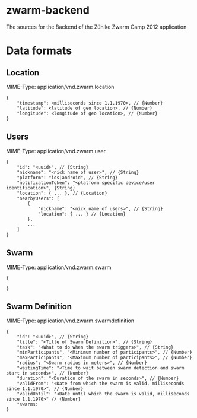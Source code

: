 zwarm-backend
=============

The sources for the Backend of the Zühlke Zwarm Camp 2012 application

# Data formats #

## Location ##

MIME-Type: application/vnd.zwarm.location

    {
        "timestamp": <milliseconds since 1.1.1970>, // {Number}
        "latitude": <latitude of geo location>, // {Number}
        "longitude": <longitude of geo location>, // {Number}
    }

## Users ##

MIME-Type: application/vnd.zwarm.user

    {
        "id": "<uuid>", // {String}
        "nickname": "<nick name of user>", // {String}
        "platform": "ios|android", // {String}
        "notificationToken": "<platform specific device/user identification>", {String}
        "location": { ... }, // {Location}
        "nearbyUsers": [
            {
                "nickname": "<nick name of users>", // {String}
                "location": { ... } // {Location}
            },
            ...
        ]
    }

## Swarm ##

MIME-Type: application/vnd.zwarm.swarm

    {

    }

## Swarm Definition ##

MIME-Type: application/vnd.zwarm.swarmdefinition

    {
        "id": "<uuid>", // {String}
        "title": "<Title of Swarm Definition>", // {String}
        "task": "<What to do when the swarm triggers>", // {String}
        "minParticipants", "<Minimum number of participants>", // {Number}
        "maxParticipants", "<Maximum number of participants>", // {Number}
        "radius": "<Swarm radius in meters>", // {Number}
        "waitingTime": "<Time to wait between swarm detection and swarm start in seconds>", // {Number}
        "duration": "<Duration of the swarm in seconds>", // {Number}
        "validFrom": "<Date from which the swarm is valid, milliseconds since 1.1.1970>", // {Number}
        "validUntil": "<Date until which the swarm is valid, milliseconds since 1.1.1970>" // {Number}
        "swarms:
    }